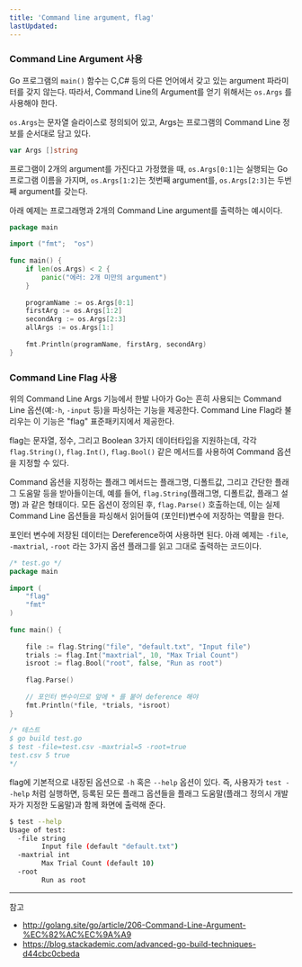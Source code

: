 ```yaml
---
title: 'Command line argument, flag'
lastUpdated: 
---
```


### Command Line Argument 사용

Go 프로그램의 `main()` 함수는 C,C# 등의 다른 언어에서 갖고 있는 argument 파라미터를 갖지 않는다. 따라서, Command Line의 Argument를 얻기 위해서는 `os.Args` 를 사용해야 한다.

`os.Args`는 문자열 슬라이스로 정의되어 있고, Args는 프로그램의 Command Line 정보를 순서대로 담고 있다.

```go
var Args []string
```

프로그램이 2개의 argument를 가진다고 가정했을 때, `os.Args[0:1]`는 실행되는 Go 프로그램 이름을 가지며, `os.Args[1:2]`는 첫번째 argument를, `os.Args[2:3]`는 두번째 argument를 갖는다.

아래 예제는 프로그래명과 2개의 Command Line argument를 출력하는 예시이다.

```go
package main
 
import ("fmt";  "os")
 
func main() {
    if len(os.Args) < 2 {
        panic("에러: 2개 미만의 argument")
    }
     
    programName := os.Args[0:1]
    firstArg := os.Args[1:2]
    secondArg := os.Args[2:3]
    allArgs := os.Args[1:]
     
    fmt.Println(programName, firstArg, secondArg)
}
```

### Command Line Flag 사용

위의 Command Line Args 기능에서 한발 나아가 Go는 흔히 사용되는 Command Line 옵션(예:`-h`, `-input` 등)을 파싱하는 기능을 제공한다. Command Line Flag라 불리우는 이 기능은 "flag" 표준패키지에서 제공한다.

flag는 문자열, 정수, 그리고 Boolean 3가지 데이터타입을 지원하는데, 각각 `flag.String()`, `flag.Int()`, `flag.Bool()` 같은 메서드를 사용하여 Command 옵션을 지정할 수 있다.

Command 옵션을 지정하는 플래그 메서드는 플래그명, 디폴트값, 그리고 간단한 플래그 도움말 등을 받아들이는데, 예를 들어, `flag.String`(플래그명, 디폴트값, 플래그 설명) 과 같은 형태이다. 모든 옵션이 정의된 후, `flag.Parse()` 호출하는데, 이는 실제 Command Line 옵션들을 파싱해서 읽어들여 (포인터)변수에 저장하는 역활을 한다.

포인터 변수에 저장된 데이터는 Dereference하여 사용하면 된다. 아래 예제는 `-file`, `-maxtrial`, `-root` 라는 3가지 옵션 플래그를 읽고 그대로 출력하는 코드이다.

```go
/* test.go */
package main
 
import (
    "flag"
    "fmt"
)
 
func main() {
 
    file := flag.String("file", "default.txt", "Input file")
    trials := flag.Int("maxtrial", 10, "Max Trial Count")
    isroot := flag.Bool("root", false, "Run as root")
 
    flag.Parse()
 
    // 포인터 변수이므로 앞에 * 를 붙어 deference 해야
    fmt.Println(*file, *trials, *isroot)
}
 
/* 테스트
$ go build test.go
$ test -file=test.csv -maxtrial=5 -root=true
test.csv 5 true
*/
````

flag에 기본적으로 내장된 옵션으로 `-h` 혹은 `--help` 옵션이 있다. 즉, 사용자가 `test --help` 처럼 실행하면, 등록된 모든 플래그 옵션들을 플래그 도움말(플래그 정의시 개발자가 지정한 도움말)과 함께 화면에 출력해 준다.

```bash
$ test --help
Usage of test:
  -file string
        Input file (default "default.txt")
  -maxtrial int
        Max Trial Count (default 10)
  -root
        Run as root
```

---
참고
- http://golang.site/go/article/206-Command-Line-Argument-%EC%82%AC%EC%9A%A9
- https://blog.stackademic.com/advanced-go-build-techniques-d44cbc0cbeda